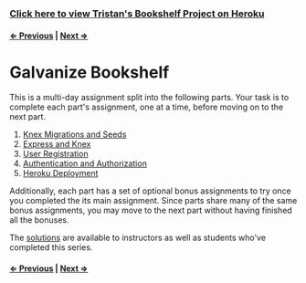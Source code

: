 
### [Click here to view Tristan's Bookshelf Project on Heroku](https://tvanmaren-galvanize-bookshelf.herokuapp.com/)
#### [⇐ Previous](5_heroku_deployment.md) | [Next ⇒](1_migrations_seeds.md)

# Galvanize Bookshelf

This is a multi-day assignment split into the following parts. Your task is to complete each part's assignment, one at a time, before moving on to the next part.

1. [Knex Migrations and Seeds](1_migrations_seeds.md)
1. [Express and Knex](2_express_knex.md)
1. [User Registration](3_user_registration.md)
1. [Authentication and Authorization](4_authentication_authorization.md)
1. [Heroku Deployment](5_heroku_deployment.md)

Additionally, each part has a set of optional bonus assignments to try once you completed the its main assignment. Since parts share many of the same bonus assignments, you may move to the next part without having finished all the bonuses.

The [solutions](https://github.com/gSchool/galvanize-bookshelf-solution) are available to instructors as well as students who've completed this series.

#### [⇐ Previous](5_heroku_deployment.md) | [Next ⇒](1_migrations_seeds.md)
